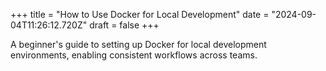 +++
title = "How to Use Docker for Local Development"
date = "2024-09-04T11:26:12.720Z"
draft = false
+++

A beginner's guide to setting up Docker for local development environments, enabling consistent workflows across teams.
        